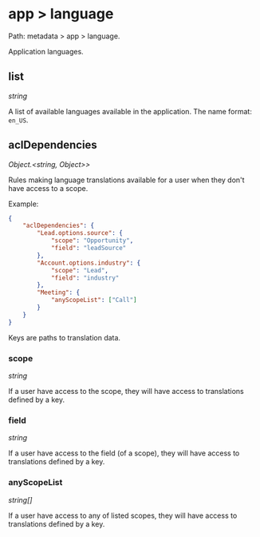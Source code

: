 # app > language

Path: metadata > app > language.

Application languages.

## list

*string*

A list of available languages available in the application. The name format: `en_US`.

## aclDependencies

*Object.<string, Object>>*

Rules making language translations available for a user when they don't have access to a scope.

Example:

```json
{
    "aclDependencies": {
        "Lead.options.source": {
            "scope": "Opportunity",
            "field": "leadSource"
        },
        "Account.options.industry": {
            "scope": "Lead",
            "field": "industry"
        },
        "Meeting": {
            "anyScopeList": ["Call"]
        }
    }
}
```

Keys are paths to translation data.

### scope

*string*

If a user have access to the scope, they will have access to translations defined by a key.

### field

*string*

If a user have access to the field (of a scope), they will have access to translations defined by a key.

### anyScopeList

*string[]*

If a user have access to any of listed scopes, they will have access to translations defined by a key.
